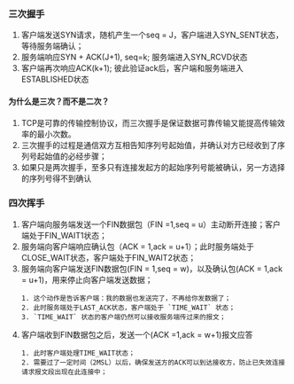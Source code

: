 ### 三次握手
1. 客户端发送SYN请求，随机产生一个seq = J，客户端进入SYN_SENT状态，等待服务端确认；
2. 服务端响应SYN + ACK(J+1), seq=k; 服务端进入SYN_RCVD状态
3. 客户端再次响应ACK(k+1); 彼此验证ack后，客户端和服务端进入ESTABLISHED状态

#### 为什么是三次？而不是二次？
1. TCP是可靠的传输控制协议，而三次握手是保证数据可靠传输又能提高传输效率的最小次数。
2. 三次握手的过程是通信双方互相告知序列号起始值，并确认对方已经收到了序列号起始值的必经步骤；
3. 如果只是两次握手，至多只有连接发起方的起始序列号能被确认，另一方选择的序列号得不到确认



### 四次挥手
1. 客户端向服务端发送一个FIN数据包（FIN =1,seq = u）主动断开连接；客户端处于FIN_WAIT1状态；
2. 服务端向客户端响应确认包（ACK = 1,ack = u+1）；此时服务端处于CLOSE_WAIT状态，客户端处于FIN_WAIT2状态；
3. 服务端向客户端发送FIN数据包(FIN = 1,seq = w)，以及确认包(ACK = 1,ack = u+1)，用来停止向客户端发送数据；
    ```
    1. 这个动作是告诉客户端：我的数据也发送完了，不再给你发数据了；
    2. 此时服务端处于LAST_ACK状态，客户端处于 `TIME_WAIT` 状态；
    3. `TIME_WAIT` 状态的客户端仍然可以接收服务端传过来的报文；
    ```
4. 客户端收到FIN数据包之后，发送一个(ACK =1,ack = w+1)报文应答
   ```
   1. 此时客户端处理TIME_WAIT状态；
   2. 需要过了一定时间（2MSL）以后，确保发送方的ACK可以到达接收方，防止已失效连接请求报文段出现在此连接中；
   ```